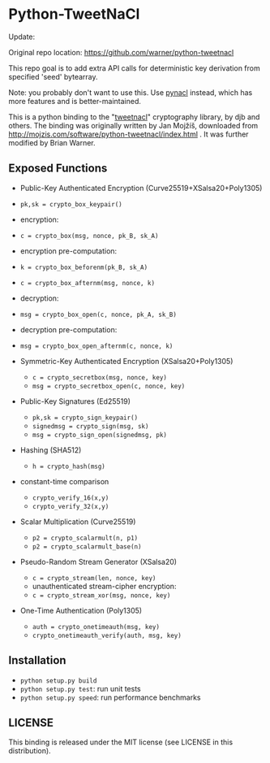# Python-TweetNaCl

Update: 

Original repo location: https://github.com/warner/python-tweetnacl

This repo goal is to add extra API calls for deterministic key derivation from specified 'seed' bytearray. 

Note: you probably don't want to use this. Use [pynacl](https://github.com/pyca/pynacl) instead, which has more features and is better-maintained.

This is a python binding to the "[tweetnacl](http://tweetnacl.cr.yp.to/)" cryptography library, by djb and others. The binding was originally written by Jan Mojžíš, downloaded from http://mojzis.com/software/python-tweetnacl/index.html . It was further modified by Brian Warner.

## Exposed Functions

* Public-Key Authenticated Encryption (Curve25519+XSalsa20+Poly1305)

 * `pk,sk = crypto_box_keypair()`
 * encryption:
 * `c = crypto_box(msg, nonce, pk_B, sk_A)`
 * encryption pre-computation:
 * `k = crypto_box_beforenm(pk_B, sk_A)`
 * `c = crypto_box_afternm(msg, nonce, k)`
 * decryption:
 * `msg = crypto_box_open(c, nonce, pk_A, sk_B)`
 * decryption pre-computation:
 * `msg = crypto_box_open_afternm(c, nonce, k)`

* Symmetric-Key Authenticated Encryption (XSalsa20+Poly1305)

  * `c = crypto_secretbox(msg, nonce, key)`
  * `msg = crypto_secretbox_open(c, nonce, key)`

* Public-Key Signatures (Ed25519)

  * `pk,sk = crypto_sign_keypair()`
  * `signedmsg = crypto_sign(msg, sk)`
  * `msg = crypto_sign_open(signedmsg, pk)`

* Hashing (SHA512)

  * `h = crypto_hash(msg)`

* constant-time comparison

  * `crypto_verify_16(x,y)`
  * `crypto_verify_32(x,y)`

* Scalar Multiplication (Curve25519)

  * `p2 = crypto_scalarmult(n, p1)`
  * `p2 = crypto_scalarmult_base(n)`

* Pseudo-Random Stream Generator (XSalsa20)

  * `c = crypto_stream(len, nonce, key)`
  * unauthenticated stream-cipher encryption:
  * `c = crypto_stream_xor(msg, nonce, key)`

* One-Time Authentication (Poly1305)

  * `auth = crypto_onetimeauth(msg, key)`
  * `crypto_onetimeauth_verify(auth, msg, key)`

## Installation

* `python setup.py build`
* `python setup.py test`: run unit tests
* `python setup.py speed`: run performance benchmarks

## LICENSE

This binding is released under the MIT license (see LICENSE in this distribution).
